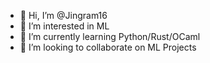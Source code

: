 - 👋 Hi, I’m @Jingram16
- 👀 I’m interested in ML
- 🌱 I’m currently learning Python/Rust/OCaml
- 💞️ I’m looking to collaborate on ML Projects

<!---
Jingram16/Jingram16 is a ✨ special ✨ repository because its `README.md` (this file) appears on your GitHub profile.
You can click the Preview link to take a look at your changes.
--->
